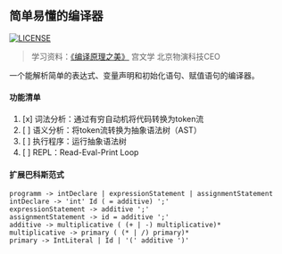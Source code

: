 ## 简单易懂的编译器

[![LICENSE](https://img.shields.io/badge/license-MIT-brightgreen.svg)](https://github.com/shengyayun/Compiler/blob/master/LICENSE)

> 学习资料：[《编译原理之美》](https://time.geekbang.org/column/intro/219) 宫文学 北京物演科技CEO

一个能解析简单的表达式、变量声明和初始化语句、赋值语句的编译器。

#### 功能清单

1. [x] 词法分析：通过有穷自动机将代码转换为token流
2. [ ] 语义分析：将token流转换为抽象语法树（AST）
3. [ ] 执行程序：运行抽象语法树
4. [ ] REPL：Read-Eval-Print Loop

#### 扩展巴科斯范式

```
programm -> intDeclare | expressionStatement | assignmentStatement
intDeclare -> 'int' Id ( = additive) ';'
expressionStatement -> additive ';'
assignmentStatement -> id = additive ';'
additive -> multiplicative ( (+ | -) multiplicative)*
multiplicative -> primary ( (* | /) primary)*
primary -> IntLiteral | Id | '(' additive ')'
```
